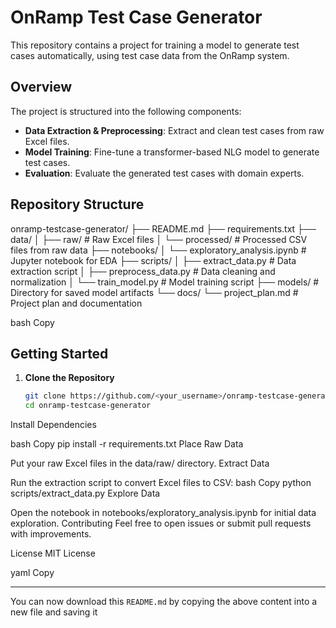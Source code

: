 # OnRamp Test Case Generator

This repository contains a project for training a model to generate test cases automatically, using test case data from the OnRamp system.

## Overview

The project is structured into the following components:

- **Data Extraction & Preprocessing**: Extract and clean test cases from raw Excel files.
- **Model Training**: Fine-tune a transformer-based NLG model to generate test cases.
- **Evaluation**: Evaluate the generated test cases with domain experts.

## Repository Structure

onramp-testcase-generator/ ├── README.md ├── requirements.txt ├── data/ │ ├── raw/ # Raw Excel files │ └── processed/ # Processed CSV files from raw data ├── notebooks/ │ └── exploratory_analysis.ipynb # Jupyter notebook for EDA ├── scripts/ │ ├── extract_data.py # Data extraction script │ ├── preprocess_data.py # Data cleaning and normalization │ └── train_model.py # Model training script ├── models/ # Directory for saved model artifacts └── docs/ └── project_plan.md # Project plan and documentation

bash
Copy

## Getting Started

1. **Clone the Repository**
   ```bash
   git clone https://github.com/<your_username>/onramp-testcase-generator.git
   cd onramp-testcase-generator
Install Dependencies

bash
Copy
pip install -r requirements.txt
Place Raw Data

Put your raw Excel files in the data/raw/ directory.
Extract Data

Run the extraction script to convert Excel files to CSV:
bash
Copy
python scripts/extract_data.py
Explore Data

Open the notebook in notebooks/exploratory_analysis.ipynb for initial data exploration.
Contributing
Feel free to open issues or submit pull requests with improvements.

License
MIT License

yaml
Copy

---

You can now download this `README.md` by copying the above content into a new file and saving it
